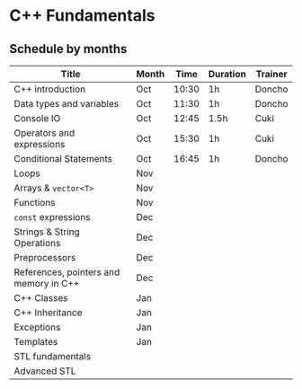 # C++ Fundamentals
##  Schedule by months

| Title                                   | Month | Time  | Duration | Trainer |
| --------------------------------------- |------ | ----- | -------- | ------- |
| C++ introduction                        | Oct   | 10:30 | 1h       | Doncho  |
| Data types and variables                | Oct   | 11:30 | 1h       | Doncho  |
| Console IO                              | Oct   | 12:45 | 1.5h     | Cuki    |
| Operators and expressions               | Oct   | 15:30 | 1h       | Cuki    |
| Conditional Statements                  | Oct   | 16:45 | 1h       | Doncho  |
| Loops                                   | Nov   |
| Arrays & `vector<T>`                    | Nov   |
| Functions                               | Nov   |
| `const` expressions                     | Dec   |
| Strings & String Operations             | Dec   |
| Preprocessors                           | Dec   |
| References, pointers and memory in C++  | Dec   |
| C++ Classes                             | Jan   |
| C++ Inheritance                         | Jan   |
| Exceptions                              | Jan   |
| Templates                               | Jan   |
| STL fundamentals                        |
| Advanced STL                            |
